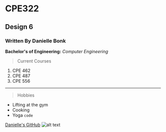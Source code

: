# CPE322
## Design 6
### Written By Danielle Bonk

**Bachelor's of Engineering:**
*Computer Engineering*

> Current Courses
1. CPE 462
2. CPE 487
3. CPE 556
---
> Hobbies
- Lifting at the gym
- Cooking
- Yoga
`code`

[Danielle's GitHub](https://www.example.com)
![alt text](image.jpg)

